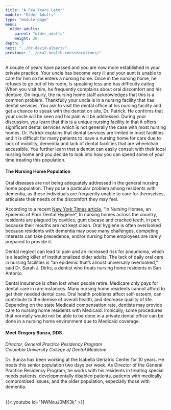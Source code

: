 ```yaml
---
title: "A Few Years Later"
module: "Older Adults"
type: "module-page"
menu:
  older_adults:
    parent: "older_adults"
    weight: 20
depth: 3
next: "../dr-david-albert/"
previous: "../oral-health-considerations/"
---
```

<form method="post" action="."><div class="pageblock"><p>A couple of years have passed and you are now more established in your private practice.  Your uncle has become very ill and your aunt is unable to  care for him so he enters a nursing home.  Once in the nursing home, he refuses to go out of his room, is speaking less and has difficulty eating. When you visit him, he frequently complains about oral discomfort and his denture. On inquiry, the nursing home staff acknowledges that this is a common problem.  Thankfully your uncle is in a nursing facility that has dental services. You ask to visit the dental office at his nursing facility and get a chance to speak with the dentist on site, Dr. Patrick.  He confirms that your uncle will be seen and his pain will be addressed.  During your discussion, you learn that this is a unique nursing facility in that it offers significant dental services which is not generally the case with most nursing homes.   Dr. Patrick explains that dental services are limited in most facilities and it is difficult for many patients to leave a nursing home for care due to lack of mobility, dementia and lack of dental facilities that are wheelchair accessible. You further learn that a dentist can easily consult with their local nursing home and you decide to look into how you can spend some of your time treating this population. </p>
<h4>The Nursing Home Population</h4>
<p>Oral diseases are not being adequately addressed in the general nursing home population.  They pose a particular problem among residents with dementia, as these individuals are frequently unable to care for themselves, articulate their needs or the discomfort they may feel. </p>
<p>According to a recent <a href="http://well.blogs.nytimes.com/2013/08/04/in-nursing-homes-an-epidemic-of-poor-dental-hygiene/?_php=true&_type=blogs&_php=true&_type=blogs&_r=1" target="_blank">New York Times article</a>, “In Nursing Homes, an Epidemic of Poor Dental Hygiene”, In nursing homes across the country, residents are plagued by cavities, gum disease and cracked teeth, in part because their mouths are not kept clean. Oral hygiene is often overlooked  because residents with dementia may pose many challenges, competing interests can take precedence, and/or nursing home employees are rarely prepared to provide it.</p>
<p>Dental neglect can lead to pain and an increased risk for pneumonia, which is a leading killer of institutionalized older adults.  The lack of daily oral care in nursing facilities is “an epidemic that’s almost universally overlooked,” said Dr. Sarah J. Dirks, a dentist who treats nursing home residents in San Antonio.</p>
<p>Dental insurance is often lost when people retire.  Medicare only pays for dental care in rare instances. Many nursing home residents cannot afford to get their needed dental care.  Oral health problems affect self-esteem, can contribute to the demise of overall health, and decrease quality of life.  Depending on the state Medicaid compensation rate, dentists may provide care to nursing home residents with Medicaid.  Ironically, some procedures that normally would not be able to be done in a private dental office can be done in a nursing home environment due to Medicaid coverage.</p>
</div><div class="pageblock"><h4>Meet Gregory Bunza, DDS </h4>
<p><i>Director, General Practice Residency Program</i>
<br/><i>Columbia University College of Dental Medicine</i></p>
<p>Dr. Bunza has been working at the Isabella Geriatric Center for 10 years.  He treats this senior population two days per week.  As Director of the General Practice Residency Program, he works with his residents in treating special needs patients, developmentally disabled patients, patients with medically compromised issues, and the older population, especially those with dementia. </p>

<br/>
{{< youtube id="NWNxuJ0MK3k" >}}</div></form>